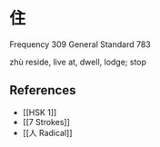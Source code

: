 # 住
Frequency 309
General Standard 783

zhù
reside, live at, dwell, lodge; stop

## References
- [[HSK 1]]
- [[7 Strokes]]
- [[人 Radical]]
